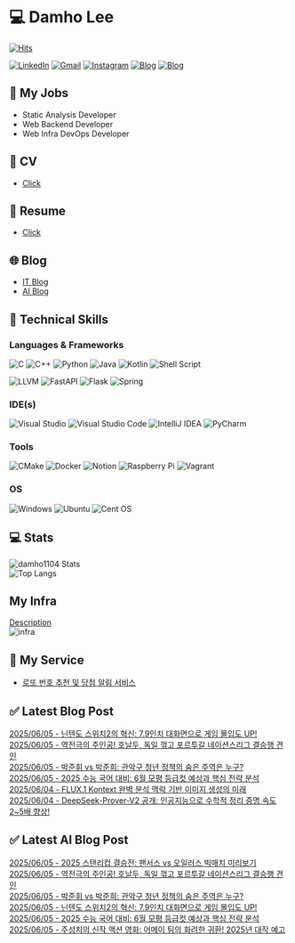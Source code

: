 
# 💻 Damho Lee

[![Hits](https://hits.seeyoufarm.com/api/count/incr/badge.svg?url=https%3A%2F%2Fgithub.com%2Fdamho1104&count_bg=%233D9CC8&title_bg=%23555555&icon=&icon_color=%23E7E7E7&title=hits&edge_flat=false)](https://hits.seeyoufarm.com)  

[![LinkedIn](https://img.shields.io/badge/Linkedin-%230077B5.svg?style=flat&logo=linkedin&logoColor=white)](https://www.linkedin.com/in/damho1104/)
[![Gmail](https://img.shields.io/badge/Gmail-D14836?style=flat&logo=gmail&logoColor=white)](mailto:damho1104@gmail.com)
[![Instagram](https://img.shields.io/badge/Instargram-%23E4405F.svg?style=flat&logo=Instagram&logoColor=white)](https://www.instagram.com/damho1104/)
[![Blog](https://img.shields.io/badge/Blog-%23000000.svg?style=flat&logo=Tistory&logoColor=white)](https://dmomo.co.kr/)
[![Blog](https://img.shields.io/badge/Blog-%23000000.svg?style=flat&logo=WordPress&logoColor=white)](https://blog.ai.dmomo.co.kr/)

## 📃 My Jobs
- Static Analysis Developer
- Web Backend Developer
- Web Infra DevOps Developer

## 📰 CV
- [Click](https://resume.dmomo.net/damho.lee/resume)  

## 📘 Resume
- [Click](https://damho1104.notion.site/8af3191b9815406d95708d9a0cea5a9e)  

## 🌐 Blog
- [IT Blog](https://dmomo.co.kr/)
- [AI Blog](https://blog.ai.dmomo.co.kr/)

## 💪 Technical Skills
### Languages & Frameworks
![C](https://img.shields.io/badge/c-%2300599C.svg?style=flat&logo=c&logoColor=white)
![C++](https://img.shields.io/badge/c++-%2300599C.svg?style=flat&logo=c%2B%2B&logoColor=white)
![Python](https://img.shields.io/badge/Python-3776AB.svg?&style=flat&logo=Python&logoColor=white)
![Java](https://img.shields.io/badge/java-%23ED8B00.svg?style=flat&logo=openjdk&logoColor=white)
![Kotlin](https://img.shields.io/badge/Kotlin-%237F52FF.svg?style=flat&logo=Kotlin&logoColor=white)
![Shell Script](https://img.shields.io/badge/Shell_script-%23121011.svg?style=flat&logo=gnu-bash&logoColor=white)  
  
![LLVM](https://img.shields.io/badge/LLVM/Clang-000B1D.svg?&style=flat&logo=LLVM&logoColor=white)
![FastAPI](https://img.shields.io/badge/FastAPI-005571?style=flat&logo=fastapi)
![Flask](https://img.shields.io/badge/Flask-%23000.svg?style=flat&logo=flask&logoColor=white)
![Spring](https://img.shields.io/badge/Springboot-%236DB33F.svg?style=flat&logo=spring&logoColor=white)
  
  
### IDE(s)
![Visual Studio](https://img.shields.io/badge/Visual%20Studio-5C2D91.svg?style=flat&logo=visual-studio&logoColor=white) 
![Visual Studio Code](https://img.shields.io/badge/Visual%20Studio%20Code-0078d7.svg?style=flat&logo=visual-studio-code&logoColor=white)
![IntelliJ IDEA](https://img.shields.io/badge/IntelliJIDEA-000000.svg?style=flat&logo=intellij-idea&logoColor=white) 
![PyCharm](https://img.shields.io/badge/PyCharm-143?style=flat&logo=pycharm&logoColor=black&color=black&labelColor=green) 


### Tools
![CMake](https://img.shields.io/badge/CMake-%23008FBA.svg?style=flat&logo=cmake&logoColor=white)
![Docker](https://img.shields.io/badge/docker-%230db7ed.svg?style=flat&logo=docker&logoColor=white)
![Notion](https://img.shields.io/badge/Notion-%23000000.svg?style=flat&logo=notion&logoColor=white)
![Raspberry Pi](https://img.shields.io/badge/-RaspberryPi-C51A4A?style=flat&logo=Raspberry-Pi)
![Vagrant](https://img.shields.io/badge/Vagrant-%231563FF.svg?style=flat&logo=vagrant&logoColor=white)


### OS
![Windows](https://img.shields.io/badge/Windows-0078D6?style=flat&logo=windows&logoColor=white)
![Ubuntu](https://img.shields.io/badge/Ubuntu-E95420?style=flat&logo=ubuntu&logoColor=white)
![Cent OS](https://img.shields.io/badge/Cent%20OS-002260?style=flat&logo=centos&logoColor=F0F0F0)


## :computer: Stats
![damho1104 Stats](https://github-readme-stats.vercel.app/api?username=damho1104&hide=issues&show_icons=true&theme=dark)  
![Top Langs](https://github-readme-stats.vercel.app/api/top-langs/?username=damho1104&layout=compact&theme=dark)


## My Infra
[Description](https://dmomo.co.kr/444)  
![infra](https://nextcloud.dmomo.net/apps/files_sharing/publicpreview/EtWDB9RaEXyf4FT?file=/&fileId=142416&x=6016&y=3384&a=true&etag=eee0bc0c4308201c786211582fdbc678)  





## 📣 My Service
- [로또 번호 추천 및 당첨 알림 서비스](https://lotto.dmomo.co.kr/)  


## ✅ Latest Blog Post

[2025/06/05 - 닌텐도 스위치2의 혁신: 7.9인치 대화면으로 게임 몰입도 UP!](http://dmomo.co.kr/532) <br/>
[2025/06/05 - 역전극의 주인공! 호날두, 독일 꺾고 포르투갈 네이션스리그 결승행 견인](http://dmomo.co.kr/531) <br/>
[2025/06/05 - 박준휘 vs 박준희: 관악구 청년 정책의 숨은 주역은 누구?](http://dmomo.co.kr/530) <br/>
[2025/06/05 - 2025 수능 국어 대비: 6월 모평 등급컷 예상과 핵심 전략 분석](http://dmomo.co.kr/529) <br/>
[2025/06/04 - FLUX.1 Kontext 완벽 분석 맥락 기반 이미지 생성의 미래](http://dmomo.co.kr/528) <br/>
[2025/06/04 - DeepSeek-Prover-V2 공개: 인공지능으로 수학적 정리 증명 속도 2~5배 향상!](http://dmomo.co.kr/527) <br/>

## ✅ Latest AI Blog Post
[2025/06/05 - 2025 스탠리컵 결승전: 팬서스 vs 오일러스 빅매치 미리보기](https://blog.ai.dmomo.co.kr/trend/2846) <br/>
[2025/06/05 - 역전극의 주인공! 호날두, 독일 꺾고 포르투갈 네이션스리그 결승행 견인](https://blog.ai.dmomo.co.kr/trend/2843) <br/>
[2025/06/05 - 박준휘 vs 박준희: 관악구 청년 정책의 숨은 주역은 누구?](https://blog.ai.dmomo.co.kr/trend/2840) <br/>
[2025/06/05 - 닌텐도 스위치2의 혁신: 7.9인치 대화면으로 게임 몰입도 UP!](https://blog.ai.dmomo.co.kr/trend/2838) <br/>
[2025/06/05 - 2025 수능 국어 대비: 6월 모평 등급컷 예상과 핵심 전략 분석](https://blog.ai.dmomo.co.kr/trend/2834) <br/>
[2025/06/05 - 주성치의 신작 액션 영화: 어메이 팀의 화려한 귀환! 2025년 대작 예고](https://blog.ai.dmomo.co.kr/trend/2832) <br/>
